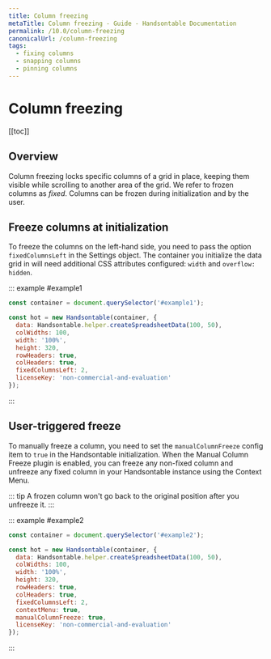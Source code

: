 ```yaml
---
title: Column freezing
metaTitle: Column freezing - Guide - Handsontable Documentation
permalink: /10.0/column-freezing
canonicalUrl: /column-freezing
tags:
  - fixing columns
  - snapping columns
  - pinning columns
---
```


# Column freezing

[[toc]]

## Overview

Column freezing locks specific columns of a grid in place, keeping them visible while scrolling to another area of the grid. We refer to frozen columns as *fixed*. Columns can be frozen during initialization and by the user.

## Freeze columns at initialization

To freeze the columns on the left-hand side, you need to pass the option `fixedColumnsLeft` in the Settings object. The container you initialize the data grid in will need additional CSS attributes configured: `width` and `overflow: hidden`.

::: example #example1
```js
const container = document.querySelector('#example1');

const hot = new Handsontable(container, {
  data: Handsontable.helper.createSpreadsheetData(100, 50),
  colWidths: 100,
  width: '100%',
  height: 320,
  rowHeaders: true,
  colHeaders: true,
  fixedColumnsLeft: 2,
  licenseKey: 'non-commercial-and-evaluation'
});
```
:::

## User-triggered freeze

To manually freeze a column, you need to set the `manualColumnFreeze` config item to `true` in the Handsontable initialization. When the Manual Column Freeze plugin is enabled, you can freeze any non-fixed column and unfreeze any fixed column in your Handsontable instance using the Context Menu.

::: tip
A frozen column won't go back to the original position after you unfreeze it.
:::

::: example #example2
```js
const container = document.querySelector('#example2');

const hot = new Handsontable(container, {
  data: Handsontable.helper.createSpreadsheetData(100, 50),
  colWidths: 100,
  width: '100%',
  height: 320,
  rowHeaders: true,
  colHeaders: true,
  fixedColumnsLeft: 2,
  contextMenu: true,
  manualColumnFreeze: true,
  licenseKey: 'non-commercial-and-evaluation'
});
```
:::
